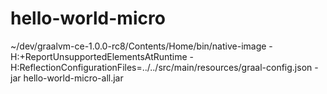 # hello-world-micro

~/dev/graalvm-ce-1.0.0-rc8/Contents/Home/bin/native-image -H:+ReportUnsupportedElementsAtRuntime -H:ReflectionConfigurationFiles=../../src/main/resources/graal-config.json -jar hello-world-micro-all.jar

